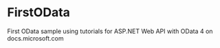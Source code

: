 # FirstOData
First OData sample using tutorials for ASP.NET Web API with OData 4 on docs.microsoft.com
